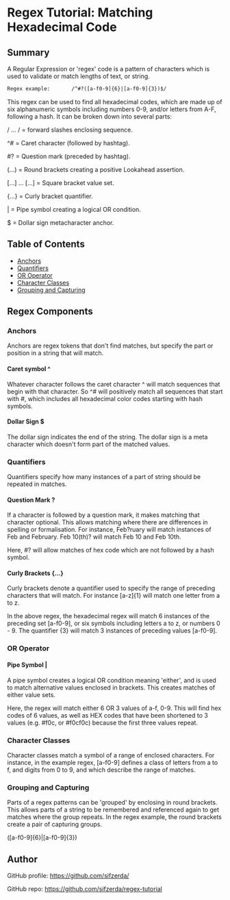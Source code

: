 # Regex Tutorial: Matching Hexadecimal Code

## Summary

A Regular Expression or 'regex' code is a pattern of characters which is used to validate or match lengths of text, or string.

```diff
Regex example:       /^#?([a-f0-9]{6}|[a-f0-9]{3})$/
```

This regex can be used to find all hexadecimal codes, which are made up of six alphanumeric symbols including numbers 0-9, and/or letters from A-F, following a hash. It can be broken down into several parts:

/ ... /            = forward slashes enclosing sequence.

^#                 = Caret character (followed by hashtag).

#?                 = Question mark (preceded by hashtag).

(...)              = Round brackets creating a positive Lookahead assertion. 

[...] ... [...]    = Square bracket value set.

{...}              = Curly bracket quantifier.

|                  = Pipe symbol creating a logical OR condition. 

$                  = Dollar sign metacharacter anchor. 

## Table of Contents

- [Anchors](#anchors)
- [Quantifiers](#quantifiers)
- [OR Operator](#or-operator)
- [Character Classes](#character-classes)
- [Grouping and Capturing](#grouping-and-capturing)

## Regex Components

### Anchors

Anchors are regex tokens that don't find matches, but specify the part or position in a string that will match.

#### Caret symbol ^

Whatever character follows the caret character ^ will match sequences that begin with that character. So ^# will positively match all sequences that start with #, which includes all hexadecimal color codes starting with hash symbols.

#### Dollar Sign $

The dollar sign indicates the end of the string. The dollar sign is a meta character which doesn't form part of the matched values. 

### Quantifiers

Quantifiers specify how many instances of a part of string should be repeated in matches. 

#### Question Mark ?

If a character is followed by a question mark, it makes matching that character optional. This allows matching where there are differences in spelling or formalisation. For instance, Feb?ruary will match instances of Feb and February. Feb 10(th)? will match Feb 10 and Feb 10th.

Here, #? will allow matches of hex code which are not followed by a hash symbol.

#### Curly Brackets {...}

Curly brackets denote a quantifier used to specify the range of preceding characters that will match. For instance [a-z]{1} will match one letter from a to z.

In the above regex, the hexadecimal regex will match 6 instances of the preceding set [a-f0-9], or six symbols including letters a to z, or numbers 0 - 9. The quantifier {3} will match 3 instances of preceding values [a-f0-9].

### OR Operator

#### Pipe Symbol |

A pipe symbol creates a logical OR condition meaning 'either', and is used to match alternative values enclosed in brackets. This creates matches of either value sets. 

Here, the regex will match either 6 OR 3 values of a-f, 0-9. This will find hex codes of 6 values, as well as HEX codes that have been shortened to 3 values (e.g. #f0c, or #f0cf0c) because the first three values repeat.

### Character Classes

Character classes match a symbol of a range of enclosed characters. For instance, in the example regex, [a-f0-9] defines a class of letters from a to f, and digits from 0 to 9, and which describe the range of matches.

### Grouping and Capturing

Parts of a regex patterns can be 'grouped' by enclosing in round brackets. This allows parts of a string to be remembered and referenced again to get matches where the group repeats. In the regex example, the round brackets create a pair of capturing groups.

([a-f0-9]{6}|[a-f0-9]{3})

## Author

GitHub profile: https://github.com/sifzerda/

GitHub repo: https://github.com/sifzerda/regex-tutorial
